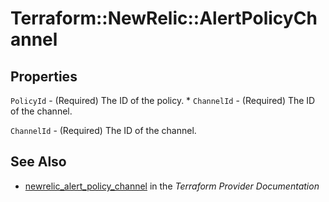 # Terraform::NewRelic::AlertPolicyChannel



## Properties

`PolicyId` - (Required) The ID of the policy. * `ChannelId` - (Required) The ID of the channel.

`ChannelId` - (Required) The ID of the channel.


## See Also

* [newrelic_alert_policy_channel](https://www.terraform.io/docs/providers/newrelic/r/alert_policy_channel.html) in the _Terraform Provider Documentation_